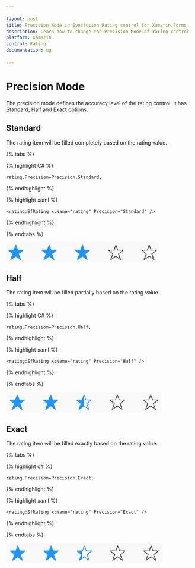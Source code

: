 ```yaml
---

layout: post
title: Precision Mode in Syncfusion Rating control for Xamarin.Forms
description: Learn how to change the Precision Mode of rating control
platform: Xamarin
control: Rating
documentation: ug

---
```


# Precision Mode

The precision mode defines the accuracy level of the rating control. It has Standard, Half and Exact options.

## Standard

The rating item will be filled completely based on the rating value.

{% tabs %}

{% highlight C# %}

	rating.Precision=Precision.Standard;

{% endhighlight %} 

{% highlight xaml %}

	<rating:SfRating x:Name="rating" Precision="Standard" />
	
{% endhighlight %}

{% endtabs %}

![](images/standard.jpg)

## Half

The rating item will be filled partially based on the rating value.

{% tabs %}

{% highlight C# %}

	rating.Precision=Precision.Half;

{% endhighlight %} 

{% highlight xaml %}

	<rating:SfRating x:Name="rating" Precision="Half" />
	
{% endhighlight %}

{% endtabs %}

![](images/half.jpg) 

## Exact

The rating item will be filled exactly based on the rating value.

{% tabs %}

{% highlight c# %}

	rating.Precision=Precision.Exact;

{% endhighlight %} 

{% highlight xaml %}

	<rating:SfRating x:Name="rating" Precision="Exact" />
	
{% endhighlight %}

{% endtabs %}

![](images/exact.jpg) 



